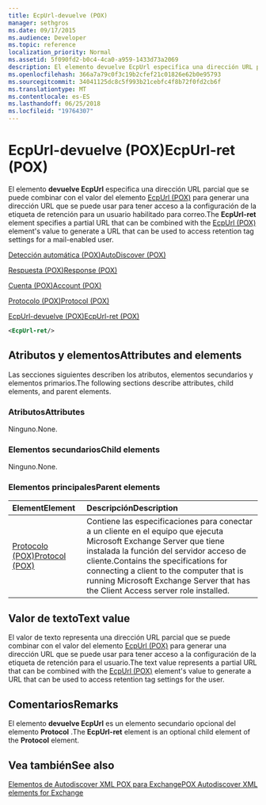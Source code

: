 ```yaml
---
title: EcpUrl-devuelve (POX)
manager: sethgros
ms.date: 09/17/2015
ms.audience: Developer
ms.topic: reference
localization_priority: Normal
ms.assetid: 5f090fd2-b0c4-4ca0-a959-1433d73a2069
description: El elemento devuelve EcpUrl especifica una dirección URL parcial que se puede combinar con el valor del elemento EcpUrl (POX) para generar una dirección URL que se puede usar para tener acceso a la configuración de la etiqueta de retención para un usuario habilitado para correo.
ms.openlocfilehash: 366a7a79c0f3c19b2cfef21c01826e62b0e95793
ms.sourcegitcommit: 34041125dc8c5f993b21cebfc4f8b72f0fd2cb6f
ms.translationtype: MT
ms.contentlocale: es-ES
ms.lasthandoff: 06/25/2018
ms.locfileid: "19764307"
---
```

# <a name="ecpurl-ret-pox"></a><span data-ttu-id="bc2d4-103">EcpUrl-devuelve (POX)</span><span class="sxs-lookup"><span data-stu-id="bc2d4-103">EcpUrl-ret (POX)</span></span>

<span data-ttu-id="bc2d4-104">El elemento **devuelve EcpUrl** especifica una dirección URL parcial que se puede combinar con el valor del elemento [EcpUrl (POX)](ecpurl-pox.md) para generar una dirección URL que se puede usar para tener acceso a la configuración de la etiqueta de retención para un usuario habilitado para correo.</span><span class="sxs-lookup"><span data-stu-id="bc2d4-104">The **EcpUrl-ret** element specifies a partial URL that can be combined with the [EcpUrl (POX)](ecpurl-pox.md) element's value to generate a URL that can be used to access retention tag settings for a mail-enabled user.</span></span> 
  
[<span data-ttu-id="bc2d4-105">Detección automática (POX)</span><span class="sxs-lookup"><span data-stu-id="bc2d4-105">AutoDiscover (POX)</span></span>](autodiscover-pox.md)
  
[<span data-ttu-id="bc2d4-106">Respuesta (POX)</span><span class="sxs-lookup"><span data-stu-id="bc2d4-106">Response (POX)</span></span>](response-pox.md)
  
[<span data-ttu-id="bc2d4-107">Cuenta (POX)</span><span class="sxs-lookup"><span data-stu-id="bc2d4-107">Account (POX)</span></span>](account-pox.md)
  
[<span data-ttu-id="bc2d4-108">Protocolo (POX)</span><span class="sxs-lookup"><span data-stu-id="bc2d4-108">Protocol (POX)</span></span>](protocol-pox.md)
  
[<span data-ttu-id="bc2d4-109">EcpUrl-devuelve (POX)</span><span class="sxs-lookup"><span data-stu-id="bc2d4-109">EcpUrl-ret (POX)</span></span>](ecpurl-ret-pox.md)
  
```XML
<EcpUrl-ret/>
```

## <a name="attributes-and-elements"></a><span data-ttu-id="bc2d4-110">Atributos y elementos</span><span class="sxs-lookup"><span data-stu-id="bc2d4-110">Attributes and elements</span></span>

<span data-ttu-id="bc2d4-111">Las secciones siguientes describen los atributos, elementos secundarios y elementos primarios.</span><span class="sxs-lookup"><span data-stu-id="bc2d4-111">The following sections describe attributes, child elements, and parent elements.</span></span>
  
### <a name="attributes"></a><span data-ttu-id="bc2d4-112">Atributos</span><span class="sxs-lookup"><span data-stu-id="bc2d4-112">Attributes</span></span>

<span data-ttu-id="bc2d4-113">Ninguno.</span><span class="sxs-lookup"><span data-stu-id="bc2d4-113">None.</span></span>
  
### <a name="child-elements"></a><span data-ttu-id="bc2d4-114">Elementos secundarios</span><span class="sxs-lookup"><span data-stu-id="bc2d4-114">Child elements</span></span>

<span data-ttu-id="bc2d4-115">Ninguno.</span><span class="sxs-lookup"><span data-stu-id="bc2d4-115">None.</span></span>
  
### <a name="parent-elements"></a><span data-ttu-id="bc2d4-116">Elementos principales</span><span class="sxs-lookup"><span data-stu-id="bc2d4-116">Parent elements</span></span>

|<span data-ttu-id="bc2d4-117">**Element**</span><span class="sxs-lookup"><span data-stu-id="bc2d4-117">**Element**</span></span>|<span data-ttu-id="bc2d4-118">**Descripción**</span><span class="sxs-lookup"><span data-stu-id="bc2d4-118">**Description**</span></span>|
|:-----|:-----|
|[<span data-ttu-id="bc2d4-119">Protocolo (POX)</span><span class="sxs-lookup"><span data-stu-id="bc2d4-119">Protocol (POX)</span></span>](protocol-pox.md) <br/> |<span data-ttu-id="bc2d4-120">Contiene las especificaciones para conectar a un cliente en el equipo que ejecuta Microsoft Exchange Server que tiene instalada la función del servidor acceso de cliente.</span><span class="sxs-lookup"><span data-stu-id="bc2d4-120">Contains the specifications for connecting a client to the computer that is running Microsoft Exchange Server that has the Client Access server role installed.</span></span>  <br/> |
   
## <a name="text-value"></a><span data-ttu-id="bc2d4-121">Valor de texto</span><span class="sxs-lookup"><span data-stu-id="bc2d4-121">Text value</span></span>

<span data-ttu-id="bc2d4-122">El valor de texto representa una dirección URL parcial que se puede combinar con el valor del elemento [EcpUrl (POX)](ecpurl-pox.md) para generar una dirección URL que se puede usar para tener acceso a la configuración de la etiqueta de retención para el usuario.</span><span class="sxs-lookup"><span data-stu-id="bc2d4-122">The text value represents a partial URL that can be combined with the [EcpUrl (POX)](ecpurl-pox.md) element's value to generate a URL that can be used to access retention tag settings for the user.</span></span> 
  
## <a name="remarks"></a><span data-ttu-id="bc2d4-123">Comentarios</span><span class="sxs-lookup"><span data-stu-id="bc2d4-123">Remarks</span></span>

<span data-ttu-id="bc2d4-124">El elemento **devuelve EcpUrl** es un elemento secundario opcional del elemento **Protocol** .</span><span class="sxs-lookup"><span data-stu-id="bc2d4-124">The **EcpUrl-ret** element is an optional child element of the **Protocol** element.</span></span> 
  
## <a name="see-also"></a><span data-ttu-id="bc2d4-125">Vea también</span><span class="sxs-lookup"><span data-stu-id="bc2d4-125">See also</span></span>



[<span data-ttu-id="bc2d4-126">Elementos de Autodiscover XML POX para Exchange</span><span class="sxs-lookup"><span data-stu-id="bc2d4-126">POX Autodiscover XML elements for Exchange</span></span>](pox-autodiscover-xml-elements-for-exchange.md)

